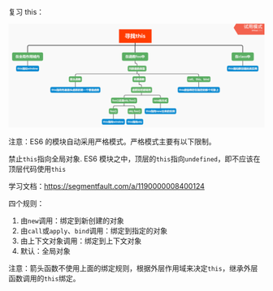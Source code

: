 复习 this：

![image-20200831200640912](../images/image-20200831200640912.png)

注意：ES6 的模块自动采用严格模式。严格模式主要有以下限制。

禁止`this`指向全局对象. ES6 模块之中，顶层的`this`指向`undefined`，即不应该在顶层代码使用`this`

学习文档：https://segmentfault.com/a/1190000008400124



四个规则：

1. 由`new`调用：绑定到新创建的对象
2. 由`call`或`apply`、`bind`调用：绑定到指定的对象
3. 由上下文对象调用：绑定到上下文对象
4. 默认：全局对象

注意：箭头函数不使用上面的绑定规则，根据外层作用域来决定`this`，继承外层函数调用的`this`绑定。

